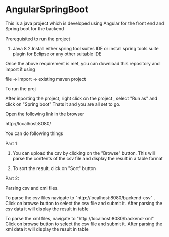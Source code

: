 # AngularSpringBoot

This is a java project which is developed using Angular for the front end and Spring boot for the backend

Prerequisited to run the project

1. Java 8
2.Install either spring tool suites IDE or install spring tools suite plugin for Eclipse or any other suitable IDE

Once the above requirement is met, you can download this repository and import it using 

file -> import -> existing maven project


To run the proj

After inporting the project, right click on the project , select "Run as" and click on "Spring boot"
Thats it and you are all set to go. 

Open the following link in the browser

http://localhost:8080/

You can do following things

Part 1
1. You can upload the csv by clicking on the "Browse" button. This will parse the contents of the csv file and display the result in a table format

2. To sort the result, click on "Sort" button


Part 2:

Parsing csv and xml files.

To parse the csv files navigate to "http://localhost:8080/backend-csv" .
Click on browse button to select the csv file and submit it.
After parsing the csv data it will display the result in table

To parse the xml files, navigate to "http://localhost:8080/backend-xml"
Click on browse button to select the csv file and submit it.
After parsing the xml data it will display the result in table
